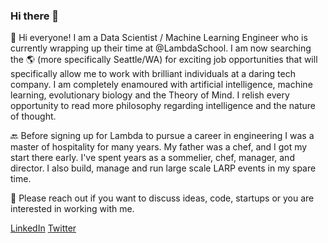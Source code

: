 ### Hi there 👋


:dragon_face: Hi everyone! I am a Data Scientist / Machine Learning Engineer who is currently wrapping up their time at @LambdaSchool. 
I am now searching the :earth_americas: (more specifically Seattle/WA) for exciting job opportunities that will specifically allow me to work with brilliant individuals at a daring tech company. I am completely enamoured with artificial intelligence, machine learning, evolutionary biology and the Theory of Mind. I relish every opportunity to read more philosophy regarding intelligence and the nature of thought.

:back: Before signing up for Lambda to pursue a career in engineering I was a master of hospitality for many years. My father was a chef, and I got my start there early. I've spent years as a sommelier,  chef, manager, and director. I also build, manage and run large scale LARP events in my spare time.

:calling: Please reach out if you want to discuss ideas, code, startups or you are interested in working with me. 

[LinkedIn](https://www.linkedin.com/in/robdbennett-tech/)  [Twitter](https://twitter.com/RobBenn77370863) 

<!--
**RobDBennett/RobDBennett** is a ✨ _special_ ✨ repository because its `README.md` (this file) appears on your GitHub profile.

Here are some ideas to get you started:

- 🔭 I’m currently working on ...
- 🌱 I’m currently learning ...
- 👯 I’m looking to collaborate on ...
- 🤔 I’m looking for help with ...
- 💬 Ask me about ...
- 📫 How to reach me: ...
- 😄 Pronouns: ...
- ⚡ Fun fact: ...
-->
